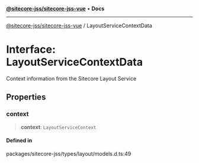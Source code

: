 [**@sitecore-jss/sitecore-jss-vue**](../README.md) • **Docs**

***

[@sitecore-jss/sitecore-jss-vue](../README.md) / LayoutServiceContextData

# Interface: LayoutServiceContextData

Context information from the Sitecore Layout Service

## Properties

### context

> **context**: `LayoutServiceContext`

#### Defined in

packages/sitecore-jss/types/layout/models.d.ts:49
